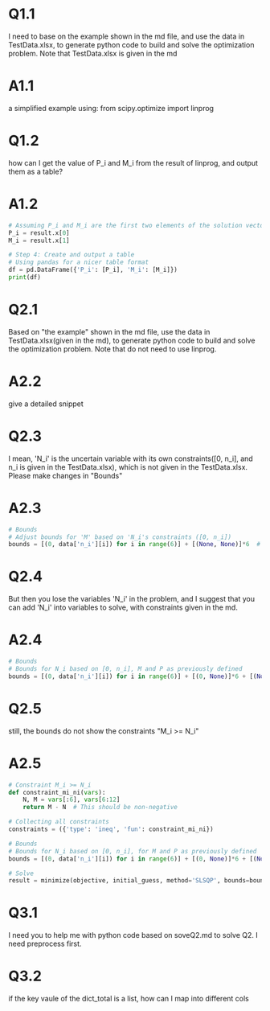 # Q1.1

I need to base on the example shown in the md file, and use the data in TestData.xlsx, to generate python code to build and solve the optimization problem. Note that TestData.xlsx is given in the md

# A1.1

a simplified example using:
from scipy.optimize import linprog

# Q1.2

how can I get the value of P_i and M_i from the result of linprog, and output them as a table?

# A1.2

```python
# Assuming P_i and M_i are the first two elements of the solution vector
P_i = result.x[0]
M_i = result.x[1]

# Step 4: Create and output a table
# Using pandas for a nicer table format
df = pd.DataFrame({'P_i': [P_i], 'M_i': [M_i]})
print(df)
```
# Q2.1

Based on "the example" shown in the md file, use the data in TestData.xlsx(given in the md), to generate python code to build and solve the optimization problem. Note that do not need to use linprog.

# A2.2
give a detailed snippet


# Q2.3

I mean, 'N_i' is the uncertain variable with its own constraints([0, n_i], and n_i is given in the TestData.xlsx), which is not given in the TestData.xlsx. Please make changes in "Bounds"

# A2.3
```python
# Bounds
# Adjust bounds for 'M' based on 'N_i's constraints ([0, n_i])
bounds = [(0, data['n_i'][i]) for i in range(6)] + [(None, None)]*6  # 'P' is unbounded

```

# Q2.4
But then you lose the variables 'N_i' in the problem, and I suggest that you can add 'N_i' into variables to solve, with constraints given in the md.


# A2.4
```python
# Bounds
# Bounds for N_i based on [0, n_i], M and P as previously defined
bounds = [(0, data['n_i'][i]) for i in range(6)] + [(0, None)]*6 + [(None, None)]*6

```

# Q2.5
still, the bounds do not show the constraints "M_i >= N_i"

# A2.5
```python
# Constraint M_i >= N_i
def constraint_mi_ni(vars):
    N, M = vars[:6], vars[6:12]
    return M - N  # This should be non-negative

# Collecting all constraints
constraints = ({'type': 'ineq', 'fun': constraint_mi_ni})

# Bounds
# Bounds for N_i based on [0, n_i], for M and P as previously defined
bounds = [(0, data['n_i'][i]) for i in range(6)] + [(0, None)]*6 + [(None, None)]*6

# Solve
result = minimize(objective, initial_guess, method='SLSQP', bounds=bounds, constraints=constraints)

```

# Q3.1

I need you to help me with python code based on soveQ2.md to solve Q2. I need preprocess first.

# Q3.2

if the key vaule of the dict_total is a list, how can I map into different cols










